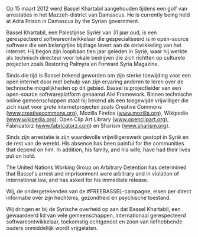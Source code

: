 Op 15 maart 2012 werd Bassel Khartabil aangehouden tijdens een golf van arrestaties in het Mazzeh-district van Damascus. He is currently being held at Adra Prison in Damascus by the Syrian government.

Bassel Khartabil, een Palestijnse Syriër van 31 jaar oud, is een gerespecteerd softwareontwikkelaar die gespecialiseerd is in open-source software die een belangrijke bijdrage levert aan de ontwikkeling van het internet. Hij begon zijn loopbaan tien jaar geleden in Syrië, waar hij werkte als technisch directeur voor lokale bedrijven die zich richtten op culturele projecten zoals Restoring Palmyra en Forward Syria Magazine.

Sinds die tijd is Bassel bekend geworden om zijn sterke toewijding voor een open internet door met behulp van zijn ervaring anderen te leren over de technische mogelijkheden op dit gebied. Bassel is projectleider van een open-source softwareplatform genaamd Aiki Framework. Binnen technische online gemeenschappen staat hij bekend als een toegewijde vrijwilliger die zich inzet voor grote internetprojecten zoals Creative Commons (www.creativecommons.org), Mozilla Firefox (www.mozilla.org), Wikipedia (www.wikipedia.org), Open Clip Art Library (www.openclipart.org), Fabricatorz (www.fabricatorz.com) en Sharism (www.sharism.org).

Sinds zijn arrestatie is zijn waardevolle vrijwilligerswerk gestopt in Syrië en de rest van de wereld. His absence has been painful for the communities that depend on him. In addition, his family, and his wife, have had their lives put on hold.

The United Nations Working Group on Arbitrary Detention has determined that Bassel's arrest and imprisonment were arbitrary and in violation of international law, and has asked for his immediate release.

Wij, de ondergetekenden van de #FREEBASSEL-campagne, eisen per direct informatie over zijn hechtenis, gezondheid en psychische toestand.

Wij dringen er bij de Syrische overheid op aan dat Bassel Khartabil, een gewaardeerd lid van vele gemeenschappen, internationaal gerespecteerd softwareontwikkelaar, toekomstig echtgenoot en zoon van liefhebbende ouders onmiddellijk wordt vrijgelaten.
